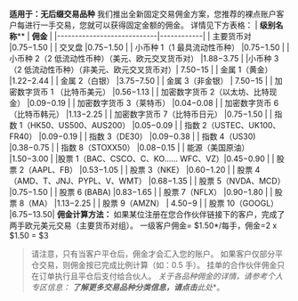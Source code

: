 
**适用于：无后缀交易品种**
我们推出全新固定交易佣金方案，您推荐的裸点账户客户每进行一手交易，您就可以获得固定金额的佣金。 详情见下方表格：
|        **级别名称****        |   **佣金**   |
|----------------------------|------------|
|           主要货币对            |$0.75-$1.50 |
|            交叉盘             |$0.75-$1.50 |
|      小币种 1（1 最具流动性币种）      |$0.75-$1.50 |
|小币种 2（2 低流动性币种）（美元、欧元交叉货币对） |$1.88-$3.75 |
|小币种 3（2 低流动性币种）（非美元、欧元交叉货币对）| $7.50-$15  |
|          金属 1（黄金）          |$1.22-$2.44 |
|          金属 2（白银）          |$3.75-$7.50 |
|         金属 3（非金银）          | $7.50-$15  |
|      加密数字货币 1 （比特币美元）      |$0.56-$1.13 |
|     加密数字货币 2（以太坊、比特现金）     |$0.09-$0.19 |
|       加密数字货币 3（莱特币）        |$0.04-$0.08 |
|      加密数字货币 6（比特币韩元）       |$1.13-$2.25 |
|      加密数字货币 7（比特币日元）       |$0.75-$1.50 |
|  指数 1（HK50、US500、AUS200）   |$0.05-$0.09 |
|   指数 2（USTEC、UK100、FR40）   |$0.09-$0.19 |
|         指数 3（DE30）         |$0.09-$0.38 |
|         指数 4（US30)         |$0.38-$0.75 |
|       指数 8（STOXX50）        |$0.08-$0.15 |
|          能源（美国原油）          |$1.50-$3.00 |
|股票 1（BAC、CSCO、C、KO…… WFC、VZ）|$0.45-$0.90 |
|       股票 2（AAPL、FB）        |$0.53-$1.05 |
|         股票 3（NKE）          |$0.60-$1.20 |
| 股票 4（AMD、T、JNJ、PYPL、V、WMT） |$0.68-$1.35 |
|       股票 5（NVDA、MCD）       |$0.75-$1.50 |
|        股票 6 (BABA)         |$0.83-$1.65 |
|         股票 7（NFLX）         |$0.90-$1.80 |
|          股票 8（MA）          |$1.13-$2.25 |
|         股票 9（AMZN）         |  $4.50-$9  |
|        股票 10（GOOGL）        |$6.75-$13.50|
**佣金计算方法：**
如果某位注册在您合作伙伴链接下的客户，完成了两手欧元美元交易（主要货币对组）。
一级客户佣金= $1.50*/每手，佣金=2 x $1.50 = $3
> 请注意，只有当客户平仓后，佣金才会汇入您的账户。 如果客户仅部分平仓交易，则佣金按已完成比例计算（如：0.5 手）。
挂单的合作伙伴佣金只在订单执行且平仓后支付给合伙人。
*关于各品种佣金的详情，请参考个人专区信息：
**了解更多交易品种分类信息，请点击**此处**。